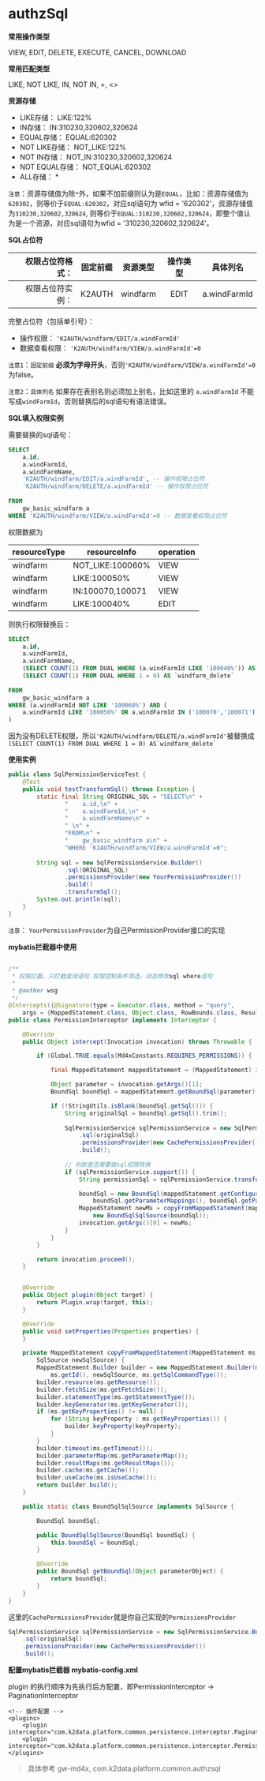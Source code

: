# authzSql

**常用操作类型**

VIEW, EDIT, DELETE, EXECUTE, CANCEL, DOWNLOAD

**常用匹配类型**

LIKE, NOT LIKE, IN, NOT IN, =, <>

**资源存储**

- LIKE存储： LIKE:122%
- IN存储： IN:310230,320602,320624
- EQUAL存储： EQUAL:620302 
- NOT LIKE存储： NOT_LIKE:122%
- NOT IN存储： NOT_IN:310230,320602,320624
- NOT EQUAL存储： NOT_EQUAL:620302
- ALL存储： *


`注意`：资源存储值为除`*`外，如果不加前缀则认为是`EQUAL`，比如：资源存储值为`620302`，则等价于`EQUAL:620302`，对应sql语句为 wfid = '620302'，资源存储值为`310230,320602,320624`, 则等价于`EQUAL:310230,320602,320624`，即整个值认为是一个资源，对应sql语句为wfid = '310230,320602,320624'。


**SQL占位符**

|权限占位符格式：|固定前缀|资源类型|操作类型|具体列名|
|-----------:|:-----:|:----:|:----:|:-----:|
|权限占位符实例：|K2AUTH|windfarm|EDIT|a.windFarmId|

完整占位符（包括单引号）：
 
- 操作权限： `'K2AUTH/windfarm/EDIT/a.windFarmId'`
- 数据查看权限： `'K2AUTH/windfarm/VIEW/a.windFarmId'=0`


`注意1`：`固定前缀` **必须为字母开头**，否则` 'K2AUTH/windfarm/VIEW/a.windFarmId'=0 ` 为false。

`注意2`：`具体列名` 如果存在表别名则必须加上别名，比如这里的 `a.windFarmId` 不能写成`windFarmId`，否则替换后的sql语句有语法错误。


**SQL填入权限实例**

需要替换的sql语句：
```sql
SELECT
    a.id,
    a.windFarmId,
    a.windFarmName,
    'K2AUTH/windfarm/EDIT/a.windFarmId', -- 操作权限占位符
    'K2AUTH/windfarm/DELETE/a.windFarmId' -- 操作权限占位符
 
FROM
    gw_basic_windfarm a
WHERE 'K2AUTH/windfarm/VIEW/a.windFarmId'=0 -- 数据查看权限占位符

```

权限数据为

resourceType | resourceInfo | operation
------------ | ------------ | ---------
windfarm|NOT_LIKE:100060%|VIEW
windfarm|LIKE:100050%|VIEW
windfarm|IN:100070,100071|VIEW
windfarm|LIKE:100040%|EDIT

则执行权限替换后：

```sql
SELECT
    a.id,
    a.windFarmId,
    a.windFarmName,
    (SELECT COUNT(1) FROM DUAL WHERE (a.windFarmId LIKE '100040%')) AS `windfarm_edit`,
    (SELECT COUNT(1) FROM DUAL WHERE 1 = 0) AS `windfarm_delete`
 
FROM
    gw_basic_windfarm a
WHERE (a.windFarmId NOT LIKE '100060%') AND (
    a.windFarmId LIKE '100050%' OR a.windFarmId IN ('100070','100071') OR 1 = 1
)

```


因为没有DELETE权限，所以`'K2AUTH/windfarm/DELETE/a.windFarmId'`被替换成``(SELECT COUNT(1) FROM DUAL WHERE 1 = 0) AS`windfarm_delete` ``

**使用实例**


```java
public class SqlPermissionServiceTest {
    @Test
    public void testTransformSql() throws Exception {
        static final String ORIGINAL_SQL = "SELECT\n" +
                "    a.id,\n" +
                "    a.windFarmId,\n" +
                "    a.windFarmName\n" +
                " \n" +
                "FROM\n" +
                "    gw_basic_windfarm a\n" +
                "WHERE 'K2AUTH/windfarm/VIEW/a.windFarmId'=0";
        
        String sql = new SqlPermissionService.Builder()
                .sql(ORIGINAL_SQL)
                .permissionsProvider(new YourPermissionProvider())
                .build()
                .transformSql();
        System.out.println(sql);
    }
}
```

`注意`： `YourPermissionProvider`为自己PermissionProvider接口的实现


**mybatis拦截器中使用**

```java

/**
 * 权限拦截，只拦截查询语句.权限控制条件筛选，动态修改sql where语句
 *
 * @author wsg
 */
@Intercepts({@Signature(type = Executor.class, method = "query",
    args = {MappedStatement.class, Object.class, RowBounds.class, ResultHandler.class})})
public class PermissionInterceptor implements Interceptor {

    @Override
    public Object intercept(Invocation invocation) throws Throwable {

        if (Global.TRUE.equals(Md4xConstants.REQUIRES_PERMISSIONS)) {

            final MappedStatement mappedStatement = (MappedStatement) invocation.getArgs()[0];

            Object parameter = invocation.getArgs()[1];
            BoundSql boundSql = mappedStatement.getBoundSql(parameter);

            if (!StringUtils.isBlank(boundSql.getSql())) {
                String originalSql = boundSql.getSql().trim();
                
                SqlPermissionService sqlPermissionService = new SqlPermissionService.Builder()
                    .sql(originalSql)
                    .permissionsProvider(new CachePermissionsProvider())
                    .build();
                
                // 判断是否需要做sql权限转换
                if (sqlPermissionService.support()) {
                    String permissionSql = sqlPermissionService.transformSql();

                    boundSql = new BoundSql(mappedStatement.getConfiguration(), permissionSql,
                        boundSql.getParameterMappings(), boundSql.getParameterObject());
                    MappedStatement newMs = copyFromMappedStatement(mappedStatement,
                        new BoundSqlSqlSource(boundSql));
                    invocation.getArgs()[0] = newMs;
                }
            }
        }

        return invocation.proceed();
    }


    @Override
    public Object plugin(Object target) {
        return Plugin.wrap(target, this);
    }

    @Override
    public void setProperties(Properties properties) {
    }

    private MappedStatement copyFromMappedStatement(MappedStatement ms,
        SqlSource newSqlSource) {
        MappedStatement.Builder builder = new MappedStatement.Builder(ms.getConfiguration(),
            ms.getId(), newSqlSource, ms.getSqlCommandType());
        builder.resource(ms.getResource());
        builder.fetchSize(ms.getFetchSize());
        builder.statementType(ms.getStatementType());
        builder.keyGenerator(ms.getKeyGenerator());
        if (ms.getKeyProperties() != null) {
            for (String keyProperty : ms.getKeyProperties()) {
                builder.keyProperty(keyProperty);
            }
        }
        builder.timeout(ms.getTimeout());
        builder.parameterMap(ms.getParameterMap());
        builder.resultMaps(ms.getResultMaps());
        builder.cache(ms.getCache());
        builder.useCache(ms.isUseCache());
        return builder.build();
    }

    public static class BoundSqlSqlSource implements SqlSource {

        BoundSql boundSql;

        public BoundSqlSqlSource(BoundSql boundSql) {
            this.boundSql = boundSql;
        }

        @Override
        public BoundSql getBoundSql(Object parameterObject) {
            return boundSql;
        }
    }
}
```

这里的`CachePermissionsProvider`就是你自己实现的`PermissionsProvider`

```java
SqlPermissionService sqlPermissionService = new SqlPermissionService.Builder()
    .sql(originalSql)
    .permissionsProvider(new CachePermissionsProvider())
    .build();
```

**配置mybatis拦截器 mybatis-config.xml**

plugin 的执行顺序为先执行后方配置，即PermissionInterceptor -> PaginationInterceptor

    <!-- 插件配置 -->
    <plugins>
        <plugin interceptor="com.k2data.platform.common.persistence.interceptor.PaginationInterceptor"/>
        <plugin interceptor="com.k2data.platform.common.persistence.interceptor.PermissionInterceptor"/>
    </plugins>


> 具体参考 gw-md4x, com.k2data.platform.common.authzsql